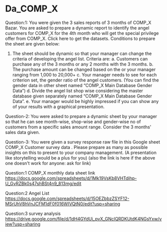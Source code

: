 # Da_COMP_X
Question:1:
You were given the 3 sales reports of 3 months of COMP_X Bazar. You are asked to prepare a
dynamic report to identify the angel customers for COMP_X for the 4th month who will get the
special privilege offer from COMP_X. Click here to get the datasets.
Conditions to prepare the sheet are given below:
1. The sheet should be dynamic so that your manager can change the criteria of
developing the angel list. Criteria are:
a. Customers can purchase any of the 3 months or any 2 months with the 3
months.
b. The purchase amount can be changed based on the or your manager ranging
from 1,000 to 20,000+
c. Your manager needs to see for each criterion set, the gender ratio of the
angel customers. (You can find the gender data in other sheet named “COMP_X
Main Database Gender Data”)
d. Divide the angel list shop wise considering the master database given
separately named “COMP_X Main Database Gender Data”.
e. Your manager would be highly impressed if you can show any of your results
with a graphical presentation.

Question-2:
You were asked to prepare a dynamic sheet by your manager so that he can see
month-wise, shop-wise and gender-wise no of customers from a specific sales amount
range. Consider the 3 months' sales data given.

Question-3:
You were given a survey response raw file in this Google sheet
COMP_X Customer survey data . Please prepare as many as possible insights on this to
present to your company management. (A presentation like storytelling would be a plus for
you)
(also the link is here if the above one doesn't work for anyone: ask for link)


Question:1
COMP_X monthly data sheet link https://docs.google.com/spreadsheets/d/1Mk19VsKb8VHTdihp-U_GvRZBk0s47shBSt4n9_813mg/edit

Question:2
Angel List https://docs.google.com/spreadsheets/d/15OEZbbzZSYF12-MSrUhV8hVnJCFM1dF0f016WIVQtN0/edit?usp=sharing

Question:3
survey analysis https://drive.google.com/file/d/1dH4GYdUi_pvX_GNclQRDKUtdK4NGsYxw/view?usp=sharing
